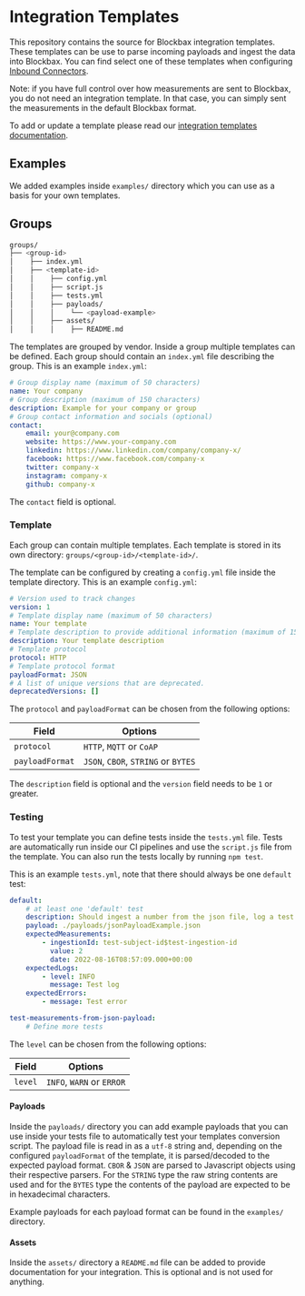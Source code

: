 # Integration Templates

This repository contains the source for Blockbax integration templates. These templates can be use to parse incoming payloads
and ingest the data into Blockbax. You can find select one of these templates when configuring
[Inbound Connectors](https://blockbax.com/docs/integrations/#inbound-connectors).

Note: if you have full control over how measurements are sent to Blockbax, you do not need an integration template.
In that case, you can simply sent the measurements in the default Blockbax format.

To add or update a template please read our [integration templates documentation](https://blockbax.com/docs/integrations/integration-templates#creating-or-updating-integration-templates).

## Examples

We added examples inside `examples/` directory which you can use as a basis for your own templates.

## Groups

```bash
groups/
├── <group-id>
│    ├── index.yml
│    ├── <template-id>
│    │    ├── config.yml
│    │    ├── script.js
│    │    ├── tests.yml
│    │    ├── payloads/
│    │    │    └── <payload-example>
│    │    ├── assets/
│    │    │    ├── README.md
```

The templates are grouped by vendor. Inside a group multiple templates can be defined. Each group should contain an `index.yml` file describing
the group. This is an example `index.yml`:

```yml
# Group display name (maximum of 50 characters)
name: Your company
# Group description (maximum of 150 characters)
description: Example for your company or group
# Group contact information and socials (optional)
contact:
    email: your@company.com
    website: https://www.your-company.com
    linkedin: https://www.linkedin.com/company/company-x/
    facebook: https://www.facebook.com/company-x
    twitter: company-x
    instagram: company-x
    github: company-x
```

The `contact` field is optional.

### Template

Each group can contain multiple templates. Each template is stored in its own directory:
`groups/<group-id>/<template-id>/`.

The template can be configured by creating a `config.yml` file inside the template directory. This is an example `config.yml`:

```yaml
# Version used to track changes
version: 1
# Template display name (maximum of 50 characters)
name: Your template
# Template description to provide additional information (maximum of 150 characters)
description: Your template description
# Template protocol
protocol: HTTP
# Template protocol format
payloadFormat: JSON
# A list of unique versions that are deprecated.
deprecatedVersions: []
```

The `protocol` and `payloadFormat` can be chosen from the following options:

| Field           | Options                             |
| --------------- | ----------------------------------- |
| `protocol`      | `HTTP`, `MQTT` or `CoAP`            |
| `payloadFormat` | `JSON`, `CBOR`, `STRING` or `BYTES` |

The `description` field is optional and the `version` field needs to be `1` or greater.

### Testing

To test your template you can define tests inside the `tests.yml` file. Tests are automatically run inside our CI pipelines and use the `script.js` file from the template. You can also run the tests locally by running `npm test`.

This is an example `tests.yml`, note that there should always be one `default` test:

```yaml
default:
    # at least one 'default' test
    description: Should ingest a number from the json file, log a test INFO message and log a test error
    payload: ./payloads/jsonPayloadExample.json
    expectedMeasurements:
        - ingestionId: test-subject-id$test-ingestion-id
          value: 2
          date: 2022-08-16T08:57:09.000+00:00
    expectedLogs:
        - level: INFO
          message: Test log
    expectedErrors:
        - message: Test error

test-measurements-from-json-payload:
    # Define more tests
```

The `level` can be chosen from the following options:

| Field   | Options                   |
| ------- | ------------------------- |
| `level` | `INFO`, `WARN` or `ERROR` |

#### Payloads

Inside the `payloads/` directory you can add example payloads that you can use inside your tests file to automatically test your templates conversion script. The payload file is read in as a `utf-8` string and, depending on the configured `payloadFormat` of the template, it is parsed/decoded to the expected payload format. `CBOR` & `JSON` are parsed to Javascript objects using their respective parsers. For the `STRING` type the raw string contents are used and for the `BYTES` type the contents of the payload are expected to be in hexadecimal characters.

Example payloads for each payload format can be found in the `examples/` directory.

#### Assets

Inside the `assets/` directory a `README.md` file can be added to provide documentation for your integration. This is optional and is not used for anything.
